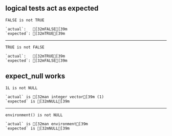 ## logical tests act as expected

    FALSE is not TRUE
    
    `actual`:   [32mFALSE[39m
    `expected`: [32mTRUE[39m 

---

    TRUE is not FALSE
    
    `actual`:   [32mTRUE[39m 
    `expected`: [32mFALSE[39m

## expect_null works

    1L is not NULL
    
    `actual` is [32man integer vector[39m (1)
    `expected` is [32mNULL[39m

---

    environment() is not NULL
    
    `actual` is [32man environment[39m
    `expected` is [32mNULL[39m

